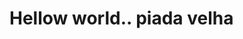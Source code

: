 # Hellow world.. piada velha

<!--
**CyanPeaceOFStars/SobreMim** is a ✨ _special_ ✨ repository because its `README.md` (this file) appears on your GitHub profile.



Hellow, meu nume é Hugo
Mas pode me chamar pelo meu apelido, Cyan 🦊

Estou aprendendo python, java, javaScript e vendo um pouco de c++

Eu no momento:
- curso de TI senac
- desenvouvimento de sistema senai

Em quanto isso estou aqui vivendo lá vida
-->

